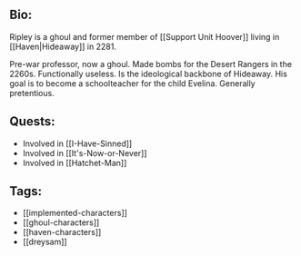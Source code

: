 ## Bio:

Ripley is a ghoul and former member of [[Support Unit Hoover]] living in [[Haven|Hideaway]] in 2281.

Pre-war professor, now a ghoul. Made bombs for the Desert Rangers in the 2260s. Functionally useless. Is the ideological backbone of Hideaway. His goal is to become a schoolteacher for the child Evelina. Generally pretentious.

## Quests:

- Involved in [[I-Have-Sinned]]
- Involved in [[It's-Now-or-Never]]
- Involved in [[Hatchet-Man]]

## Tags:

- [[implemented-characters]]
- [[ghoul-characters]]
- [[haven-characters]]
- [[dreysam]]